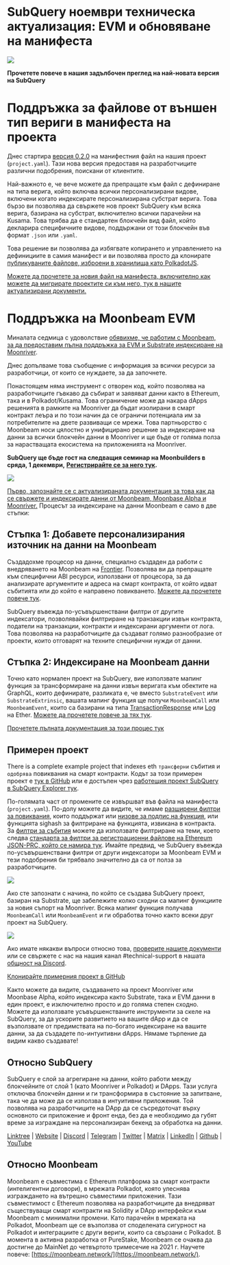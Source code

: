 # SubQuery ноември техническа актуализация: EVM и обновяване на манифеста

![](https://miro.medium.com/max/1400/1*q9GErDrvAyacOPm97krV6Q.png)

**Прочетете повече в нашия задълбочен преглед на най-новата версия на SubQuery**

# Поддръжка за файлове от външен тип вериги в манифеста на проекта

Днес стартира [версия 0.2.0](https://doc.subquery.network/create/manifest/) на манифестния файл на нашия проект (`project.yaml`). Тази нова версия предоставя на разработчиците различни подобрения, поискани от клиентите.

Най-важното е, че вече можете да препращате към файл с дефиниране на типа верига, който включва всички персонализирани видове, включени когато индексирате персонализирана субстрат верига. Това бързо ви позволява да свържете нов проект SubQuery към всяка верига, базирана на субстрат, включително всички парачейни на Kusama. Това трябва да е стандартен блокчейн вид файл, който декларира специфичните видове, поддържани от този блокчейн във формат `.json` или `.yaml`.

Това решение ви позволява да избягвате копирането и управлението на дефинициите в самия манифест и ви позволява просто да клонирате [публикуваните файлове, изброени в хранилища като PolkadotJS](https://github.com/polkadot-js/apps/tree/master/packages/apps-config/src/api/spec).

[Можете да прочетете за новия файл на манифеста, включително как можете да мигрирате проектите си към него, тук в нашите актуализирани документи.](https://doc.subquery.network/create/manifest/)

# Поддръжка на Moonbeam EVM

Миналата седмица с удоволствие [обявихме, че работим с Moonbeam, за да предоставим пълна поддръжка за EVM и Substrate индексиране на Moonriver](https://subquery.medium.com/subquery-adds-ethereum-virtual-machine-evm-functionality-in-integration-with-moonbeam-and-ddbcdf0fd8ff).

Днес допълваме това съобщение с информация за всички ресурси за разработчици, от които се нуждаете, за да започнете.

Понастоящем няма инструмент с отворен код, който позволява на разработчиците гъвкаво да събират и заявяват данни както в Ethereum, така и в Polkadot/Kusama. Това ограничение може да накара dApps решенията в рамките на Moonriver да бъдат изолирани в смарт контракт леъра и по този начин да се ограничи потенциала им за потребителите на двете развиващи се мрежи. Това партньорство с Moonbeam носи цялостно и унифицирано решение за индексиране на данни за всички блокчейн данни в Moonriver и ще бъде от голяма полза за нарастващата екосистема на приложенията на Moonriver.

**SubQuery ще бъде гост на следващия семинар на Moonbuilders в сряда, 1 декември,** [**Регистрирайте се за него тук**](https://www.crowdcast.io/e/moonbuilders-ws/10)**.**

![](https://miro.medium.com/max/600/1*AET6Ek_PqFDRoc29Jiitnw.gif)

[Първо, запознайте се с актуализираната документация за това как да се свържете и индексирате данни от Moonbeam, Moonbase Alpha и Moonriver.](https://doc.subquery.network/create/substrate-evm/) Процесът за индексиране на данни Moonbeam е само в две стъпки:

## Стъпка 1: Добавете персонализирания източник на данни на Moonbeam

Създадохме процесор на данни, специално създаден да работи с внедряването на Moonbeam на [Frontier](https://github.com/paritytech/frontier). Позволява ви да препращате към специфични ABI ресурси, използвани от процесора, за да анализирате аргументите и адреса на смарт контракта, от който идват събитията или до който е направено повикването. [Можете да прочетете повече тук](https://doc.subquery.network/create/substrate-evm/#data-source-spec).

SubQuery въвежда по-усъвършенствани филтри от другите индексатори, позволявайки филтриране на транзакции извън контракта, податели на транзакции, контракти и индексирани аргументи от лога. Това позволява на разработчиците да създават голямо разнообразие от проекти, които отговарят на техните специфични нужди от данни.

## Стъпка 2: Индексиране на Moonbeam данни

Точно като нормален проект на SubQuery, вие използвате мапинг функция за трансформиране на данни извън веригата към обектите на GraphQL, които дефинирате, разликата е, че вместо `SubstrateEvent` или `SubstrateExtrinsic`, вашата мапинг функция ще получи `MoonbeamCall` или `MoonbeamEvent`, които са базирани на типа [TransactionResponse](https://docs.ethers.io/v5/api/providers/types/#providers-TransactionResponse) или [Log](https://docs.ethers.io/v5/api/providers/types/#providers-Log) на Ether. [Можете да прочетете повече за тях тук](https://doc.subquery.network/create/substrate-evm/#frontierevmcall).

[Прочетете пълната документация за този процес тук](https://doc.subquery.network/create/substrate-evm/#frontierevmcall)

## Примерен проект

There is a complete example project that indexes eth `трансферни` събития и `одобрява` повиквания на смарт контракти. Кодът за този примерен проект е [тук в GitHub](https://github.com/subquery/tutorials-moonriver-evm-starter) или е достъпен чрез [работещия проект SubQuery в SubQuery Explorer тук](https://explorer.subquery.network/subquery/subquery/moonriver-evm-starter-project).

По-голямата част от промените се извършват във файла на манифеста (`project.yaml`). По-долу можете да видите, че имаме [разширени филтри за повиквания](https://doc.subquery.network/create/substrate-evm/#call-filters), които поддържат или [низове за подпис на функция](https://docs.ethers.io/v5/api/utils/abi/fragments/#FunctionFragment), или функцията sighash за филтриране на функцията, извикана в контракта. За [филтри за събития](https://doc.subquery.network/create/substrate-evm/#event-filters) можете да използвате филтриране на теми, което следва [стандарта за филтри за регистрационни файлове на Ethereum JSON-PRC, който се намира тук](https://docs.ethers.io/v5/concepts/events/). Имайте предвид, че SubQuery въвежда по-усъвършенствани филтри от други индексатори за Moonbeam EVM и тези подобрения би трябвало значително да са от полза за разработчиците.

![](https://miro.medium.com/max/700/1*4JRHItnILfCie4FT6sYLEA.png)

Ако сте запознати с начина, по който се създава SubQuery проект, базиран на Substrate, ще забележите колко сходни са мапинг функциите за новия съпорт на Moonriver. Всяка мапинг функция получава `MoonbeamCall` или `MoonbeamEvent` и ги обработва точно както всеки друг проект на SubQuery.

![](https://miro.medium.com/max/700/1*k4_uJYYCsTnPRRJ7avq2WA.png)

Ако имате някакви въпроси относно това, [проверите нашите документи](https://doc.subquery.network/create/substrate-evm) или се свържете с нас на нашия канал #technical-support в нашата [общност на Discord](https://discord.com/invite/subquery).

[Клонирайте примерния проект в GitHub](https://github.com/subquery/tutorials-moonriver-evm-starter)

Както можете да видите, създаването на проект Moonriver или Moonbase Alpha, който индексира както Substrate, така и EVM данни в един проект, е изключително просто и до голяма степен сходно. Можете да използвате усъвършенстваните инструменти за скеле на SubQuery, за да ускорите развитието на вашите dApp и да се възползвате от предимствата на по-богато индексиране на вашите данни, за да създадете по-интуитивни dApps. Нямаме търпение да видим какво създавате!

## Относно SubQuery

SubQuery е слой за агрегиране на данни, който работи между блокчейните от слой 1 (като Moonriver и Polkadot) и DApps. Тази услуга отключва блокчейн данни и ги трансформира в състояние за запитване, така че да може да се използва в интуитивни приложения. Той позволява на разработчиците на DApp да се съсредоточат върху основното си приложение и фронт енда, без да е необходимо да губят време за изграждане на персонализиран бекенд за обработка на данни.

​​[Linktree](https://linktr.ee/subquerynetwork) | [Website](https://subquery.network/) | [Discord](https://discord.com/invite/78zg8aBSMG) | [Telegram](https://t.me/subquerynetwork) | [Twitter](https://twitter.com/subquerynetwork) | [Matrix](https://matrix.to/#/#subquery:matrix.org) | [LinkedIn](https://www.linkedin.com/company/subquery) | [Github](https://github.com/subquery/subql) | [YouTube](https://www.youtube.com/channel/UCi1a6NUUjegcLHDFLr7CqLw)

## Относно Moonbeam

Moonbeam е съвместима с Ethereum платформа за смарт контракти (интелигентни договори), в мрежата Polkadot, която улеснява изграждането на вътрешно съвместими приложения. Тази съвместимост с Ethereum позволява на разработчиците да внедряват съществуващи смарт контракти на Solidity и DApp интерфейси към Moonbeam с минимални промени. Като парачейн в мрежата на Polkadot, Moonbeam ще се възползва от споделената сигурност на Polkadot и интеграциите с други вериги, които са свързани с Polkadot. В момента в активна разработка от PureStake, Moonbeam се очаква да достигне до MainNet до четвъртото тримесечие на 2021 г. Научете повече: [https://moonbeam.network/](https://moonbeam.network/).
